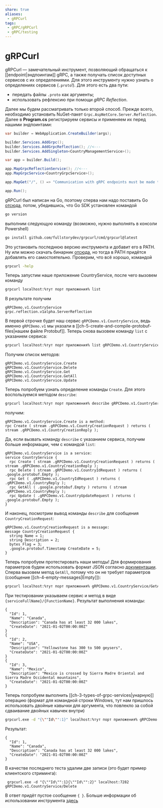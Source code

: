```yaml
---
share: true
aliases:
 - gRPCurl
tags:
 - gRPC/gRPCurl
 - gRPC/testing
---
```

# gRPCurl
gRPCurl — замечательный инструмент, позволяющий обращаться к [[endpoint|эндпоинтам]] gRPC, а также получать список доступных сервисов с их определениями. Для этого инструменту нужно узнать о определениях сервисов (`.proto`!). Для этого есть два пути:
- передать файлы `.proto` как аргументы;
- использовать рефлексию при помощи *gRPC Reflection*.

Далее мы будем рассматривать только второй способ.
Прежде всего, необходимо установить NuGet-пакет `Grpc.AspNetCore.Server.Reflection`. Далее в **Program.cs** регистрируем сервисы и применяем их перед нашими эндпоинтами:
```csharp
var builder = WebApplication.CreateBuilder(args);

builder.Services.AddGrpc();
builder.Services.AddGrpcReflection(); //<---
builder.Services.AddSingleton<CountryManagementService>();

var app = builder.Build();

app.MapGrpcReflectionService(); //<---
app.MapGrpcService<CountryGrpcService>();

app.MapGet("/", () => "Communication with gRPC endpoints must be made through a gRPC client. To learn how to create a client, visit: https://go.microsoft.com/fwlink/?linkid=2086909");

app.Run();
```
gRPCurl был написан на Go, поэтому сперва нам надо поставить Go [отсюда](https://go.dev/doc/install), потом, убедившись, что Go SDK установлен командой
```bash
go version
```
выполним следующую команду (возможно, нужно выполнять в консоли Powershell)
```bash
go install github.com/fullstorydev/grpcurl/cmd/grpcurl@latest
```
Это установить последнюю версию инструмента и добавит его в PATH. Ну или можно скачать бинарник [отсюда](https://github.com/fullstorydev/grpcurl/releases), но тогда в PATH придётся добавлять его самостоятельно. Проверим, что всё хорошо, командой
```bash
grpcurl -help
```
Теперь запустим наше приложение CountryService, после чего вызовем команду
```bash
grpcurl localhost:%тут порт приложения% list
```
В результате получим
```
gRPCDemo.v1.CountryService
grpc.reflection.v1alpha.ServerReflection
```
В первой строчке будет наш сервис `gRPCDemo.v1.CountryService`, ведь именно `gRPCDemo.v1` мы указали в [[ch-5-create-and-compile-protobuf-files|нашем файле Protobuf]]. Теперь снова вызовем команду `list` с указанием сервиса:
```bash
grpcurl localhost:%тут порт приложения% list gRPCDemo.v1.CountryService
```
Получим список методов:
```
gRPCDemo.v1.CountryService.Create
gRPCDemo.v1.CountryService.Delete
gRPCDemo.v1.CountryService.Get
gRPCDemo.v1.CountryService.GetAll
gRPCDemo.v1.CountryService.Update
```
Теперь попробуем узнать определение команды `Create`. Для этого воспользуемся методом `describe`:
```bash
grpcurl localhost:%тут порт приложения% describe gRPCDemo.v1.CountryService.Create
```
получим:
```
gRPCDemo.v1.CountryService.Create is a method:
rpc Create ( stream .gRPCDemo.v1.CountryCreationRequest ) returns ( stream .gRPCDemo.v1.CountryCreationReply );
```
Да, если вызвать команду `describe` с указанием сервиса, получим больше информации, чем с командой `list`:
```
gRPCDemo.v1.CountryService is a service:
service CountryService {
  rpc Create ( stream .gRPCDemo.v1.CountryCreationRequest ) returns ( stream .gRPCDemo.v1.CountryCreationReply );
  rpc Delete ( stream .gRPCDemo.v1.CountryIdRequest ) returns ( .google.protobuf.Empty );
  rpc Get ( .gRPCDemo.v1.CountryIdRequest ) returns ( .gRPCDemo.v1.CountryReply );
  rpc GetAll ( .google.protobuf.Empty ) returns ( stream .gRPCDemo.v1.CountryReply );
  rpc Update ( .gRPCDemo.v1.CountryUpdateRequest ) returns ( .google.protobuf.Empty );
}
```
И наконец, посмотрим вывод команды `describe` для сообщения `CountryCreationRequest`:
```
gRPCDemo.v1.CountryCreationRequest is a message:
message CountryCreationRequest {
  string Name = 1;
  string Description = 2;
  bytes Flag = 3;
  .google.protobuf.Timestamp CreateDate = 5;
}
```
Теперь попробуем протестировать наши методы! Для формирования параметров будем использовать формат JSON согласно [документации](https://protobuf.dev/programming-guides/proto3/#json). Сперва вызовем метод `GetAll`, потому что он не требует параметров (сообщение [[ch-4-empty-messages|Empty]]):
```bash
grpcurl localhost:%тут порт приложения% gRPCDemo.v1.CountryService/GetAll
```
При тестировании указываем сервис и метод в виде `{serviceFullName}/{FunctionName}`.
Результат выполнения команды:
```
{
  "Id": 1,
  "Name": "Canada",
  "Description": "Canada has at least 32 000 lakes",
  "CreateDate": "2021-01-02T00:00:00Z"
}
{
  "Id": 2,
  "Name": "USA",
  "Description": "Yellowstone has 300 to 500 geysers",
  "CreateDate": "2021-01-02T00:00:00Z"
}
{
  "Id": 3,
  "Name": "Mexico",
  "Description": "Mexico is crossed by Sierra Madre Oriental and Sierra Madre Occidental mountains",
  "CreateDate": "2021-01-02T00:00:00Z"
}
```
Теперь попробуем выполнить [[ch-3-types-of-grpc-services|унарную]] операцию (формат для командной строки Windows, тут нам пришлось использовать двойные кавычки для аргумента, что повлекло за собой сдваивание двойных кавычек внутри)
```bash
grpcurl.exe -d "{\""Id\"":1}" localhost:%тут порт приложения% gRPCDemo.v1.CountryService/Get
```
Результат:
```
{
  "Id": 1,
  "Name": "Canada",
  "Description": "Canada has at least 32 000 lakes",
  "CreateDate": "2021-01-02T00:00:00Z"
}
```
В качестве последнего теста удалим две записи (это будет пример клиентского стриминга):
```
 grpcurl.exe -d "{\""Id\"":1}{\""Id\"":2}" localhost:7282 gRPCDemo.v1.CountryService/Delete
```
В ответ придёт пустое сообщение `{ }`.
Больше информации об использовании инструмента [здесь](https://github.com/fullstorydev/grpcurl#installation)